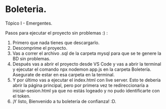 # Boleteria.
Tópico I - Emergentes.

Pasos para ejecutar el proyecto sin problemas :) :
1. Primero que nada tienes que descargarlo.
2. Descomprime el proyecto.
3. Vas a correr el archivo .sql de la carpeta mysql para que se te genere la BD sin problemas.
4. Después vas a abrir el proyecto desde VS Code y vas a abrir la terminal y ejecutar el comando npx nodemon app.js en la carpeta Boletería. Asegurate de estar en esa carpeta en la terminal.
5. Y por último vas a ejecutar el index.html con live server. Esto te debería abrir la página principal, pero por primera vez te redireccionaría a iniciar-sesion.html ya que no estás logeado y no pudo identificarte con el token.
6. ¡Y listo, Bienvenido a tu boletería de confianza! :D.
